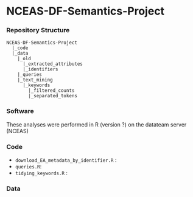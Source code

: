 # NCEAS-DF-Semantics-Project

### Repository Structure

```
NCEAS-DF-Semantics-Project
  |_code
  |_data
    |_old
      |_extracted_attributes
      |_identifiers
    |_queries
    |_text_mining
      |_keywords
        |_filtered_counts
        |_separated_tokens
```

### Software

These analyses were performed in R (version ?) on the datateam server (NCEAS)

### Code

* `download_EA_metadata_by_identifier.R` :
* `queries.R`: 
* `tidying_keywords.R` : 

### Data